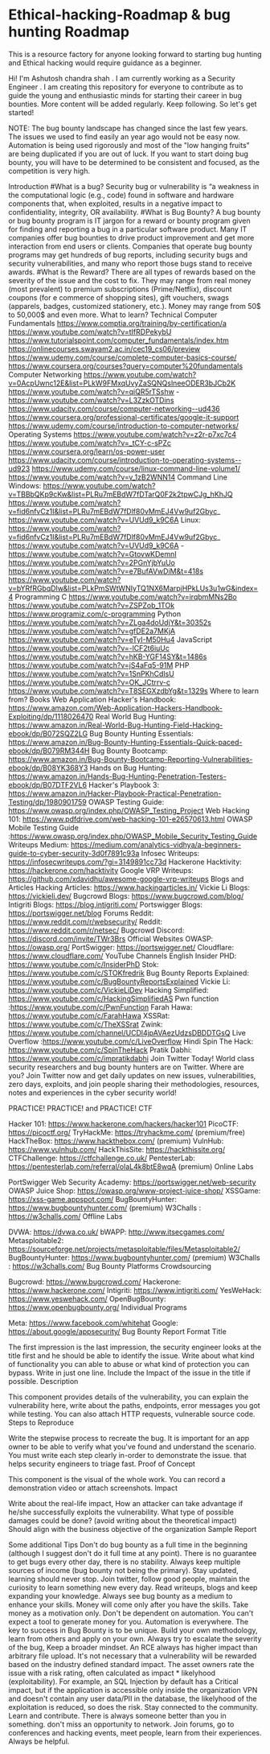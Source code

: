 # Ethical-hacking-Roadmap & bug hunting Roadmap
This is a resource factory for anyone looking forward to starting bug hunting and Ethical hacking would require guidance as a beginner. 

Hi! I'm Ashutosh chandra shah . I am currently working as a Security Engineer . I am creating this repository for everyone to contribute as to guide the young and enthusiastic minds for starting their career in bug bounties. More content will be added regularly. Keep following. So let's get started!

NOTE: The bug bounty landscape has changed since the last few years. The issues we used to find easily an year ago would not be easy now. Automation is being used rigorously and most of the "low hanging fruits" are being duplicated if you are out of luck. If you want to start doing bug bounty, you will have to be determined to be consistent and focused, as the competition is very high.

Introduction
#What is a bug?
Security bug or vulnerability is “a weakness in the computational logic (e.g., code) found in software and hardware components that, when exploited, results in a negative impact to confidentiality, integrity, OR availability.
#What is Bug Bounty?
A bug bounty or bug bounty program is IT jargon for a reward or bounty program given for finding and reporting a bug in a particular software product. Many IT companies offer bug bounties to drive product improvement and get more interaction from end users or clients. Companies that operate bug bounty programs may get hundreds of bug reports, including security bugs and security vulnerabilities, and many who report those bugs stand to receive awards.
#What is the Reward?
There are all types of rewards based on the severity of the issue and the cost to fix. They may range from real money (most prevalent) to premium subscriptions (Prime/Netflix), discount coupons (for e commerce of shopping sites), gift vouchers, swags (apparels, badges, customized stationery, etc.). Money may range from 50$ to 50,000$ and even more.
What to learn?
Technical
Computer Fundamentals
https://www.comptia.org/training/by-certification/a
https://www.youtube.com/watch?v=tIfRDPekybU
https://www.tutorialspoint.com/computer_fundamentals/index.htm
https://onlinecourses.swayam2.ac.in/cec19_cs06/preview
https://www.udemy.com/course/complete-computer-basics-course/
https://www.coursera.org/courses?query=computer%20fundamentals
Computer Networking
https://www.youtube.com/watch?v=0AcpUwnc12E&list=PLkW9FMxqUvyZaSQNQslneeODER3bJCb2K
https://www.youtube.com/watch?v=qiQR5rTSshw -https://www.youtube.com/watch?v=L3ZzkOTDins
https://www.udacity.com/course/computer-networking--ud436
https://www.coursera.org/professional-certificates/google-it-support
https://www.udemy.com/course/introduction-to-computer-networks/
Operating Systems
https://www.youtube.com/watch?v=z2r-p7xc7c4
https://www.youtube.com/watch?v=_tCY-c-sPZc
https://www.coursera.org/learn/os-power-user
https://www.udacity.com/course/introduction-to-operating-systems--ud923
https://www.udemy.com/course/linux-command-line-volume1/
https://www.youtube.com/watch?v=v_1zB2WNN14
Command Line
Windows:
https://www.youtube.com/watch?v=TBBbQKp9cKw&list=PLRu7mEBdW7fDTarQ0F2k2tpwCJg_hKhJQ
https://www.youtube.com/watch?v=fid6nfvCz1I&list=PLRu7mEBdW7fDlf80vMmEJ4Vw9uf2Gbyc_
https://www.youtube.com/watch?v=UVUd9_k9C6A
Linux:
https://www.youtube.com/watch?v=fid6nfvCz1I&list=PLRu7mEBdW7fDlf80vMmEJ4Vw9uf2Gbyc_
https://www.youtube.com/watch?v=UVUd9_k9C6A -
https://www.youtube.com/watch?v=GtovwKDemnI
https://www.youtube.com/watch?v=2PGnYjbYuUo
https://www.youtube.com/watch?v=e7BufAVwDiM&t=418s
https://www.youtube.com/watch?v=bYRfRGbqDIw&list=PLkPmSWtWNIyTQ1NX6MarpjHPkLUs3u1wG&index=4
Programming
C
https://www.youtube.com/watch?v=irqbmMNs2Bo
https://www.youtube.com/watch?v=ZSPZob_1TOk
https://www.programiz.com/c-programming
Python
https://www.youtube.com/watch?v=ZLga4doUdjY&t=30352s
https://www.youtube.com/watch?v=gfDE2a7MKjA
https://www.youtube.com/watch?v=eTyI-M50Hu4
JavaScript
https://www.youtube.com/watch?v=-lCF2t6iuUc
https://www.youtube.com/watch?v=hKB-YGF14SY&t=1486s
https://www.youtube.com/watch?v=jS4aFq5-91M
PHP
https://www.youtube.com/watch?v=1SnPKhCdlsU
https://www.youtube.com/watch?v=OK_JCtrrv-c
https://www.youtube.com/watch?v=T8SEGXzdbYg&t=1329s
Where to learn from?
Books
Web Application Hacker's Handbook: https://www.amazon.com/Web-Application-Hackers-Handbook-Exploiting/dp/1118026470
Real World Bug Hunting: https://www.amazon.in/Real-World-Bug-Hunting-Field-Hacking-ebook/dp/B072SQZ2LG
Bug Bounty Hunting Essentials: https://www.amazon.in/Bug-Bounty-Hunting-Essentials-Quick-paced-ebook/dp/B079RM344H
Bug Bounty Bootcamp: https://www.amazon.in/Bug-Bounty-Bootcamp-Reporting-Vulnerabilities-ebook/dp/B08YK368Y3
Hands on Bug Hunting: https://www.amazon.in/Hands-Bug-Hunting-Penetration-Testers-ebook/dp/B07DTF2VL6
Hacker's Playbook 3: https://www.amazon.in/Hacker-Playbook-Practical-Penetration-Testing/dp/1980901759
OWASP Testing Guide: https://www.owasp.org/index.php/OWASP_Testing_Project
Web Hacking 101: https://www.pdfdrive.com/web-hacking-101-e26570613.html
OWASP Mobile Testing Guide :https://www.owasp.org/index.php/OWASP_Mobile_Security_Testing_Guide
Writeups
Medium: https://medium.com/analytics-vidhya/a-beginners-guide-to-cyber-security-3d0f7891c93a
Infosec Writeups: https://infosecwriteups.com/?gi=3149891cc73d
Hackerone Hacktivity: https://hackerone.com/hacktivity
Google VRP Writeups: https://github.com/xdavidhu/awesome-google-vrp-writeups
Blogs and Articles
Hacking Articles: https://www.hackingarticles.in/
Vickie Li Blogs: https://vickieli.dev/
Bugcrowd Blogs: https://www.bugcrowd.com/blog/
Intigriti Blogs: https://blog.intigriti.com/
Portswigger Blogs: https://portswigger.net/blog
Forums
Reddit: https://www.reddit.com/r/websecurity/
Reddit: https://www.reddit.com/r/netsec/
Bugcrowd Discord: https://discord.com/invite/TWr3Brs
Official Websites
OWASP: https://owasp.org/
PortSwigger: https://portswigger.net/
Cloudflare: https://www.cloudflare.com/
YouTube Channels
English
Insider PHD: https://www.youtube.com/c/InsiderPhD
Stok: https://www.youtube.com/c/STOKfredrik
Bug Bounty Reports Explained: https://www.youtube.com/c/BugBountyReportsExplained
Vickie Li: https://www.youtube.com/c/VickieLiDev
Hacking Simplified: https://www.youtube.com/c/HackingSimplifiedAS
Pwn function :https://www.youtube.com/c/PwnFunction
Farah Hawa: https://www.youtube.com/c/FarahHawa
XSSRat: https://www.youtube.com/c/TheXSSrat
Zwink: https://www.youtube.com/channel/UCDl4jpAVAezUdzsDBDDTGsQ
Live Overflow :https://www.youtube.com/c/LiveOverflow
Hindi
Spin The Hack: https://www.youtube.com/c/SpinTheHack
Pratik Dabhi: https://www.youtube.com/c/impratikdabhi
Join Twitter Today!
World class security researchers and bug bounty hunters are on Twitter. Where are you? Join Twitter now and get daily updates on new issues, vulnerabilities, zero days, exploits, and join people sharing their methodologies, resources, notes and experiences in the cyber security world!

PRACTICE! PRACTICE! and PRACTICE!
CTF

Hacker 101: https://www.hackerone.com/hackers/hacker101
PicoCTF: https://picoctf.org/
TryHackMe: https://tryhackme.com/ (premium/free)
HackTheBox: https://www.hackthebox.com/ (premium)
VulnHub: https://www.vulnhub.com/
HackThisSite: https://hackthissite.org/
CTFChallenge: https://ctfchallenge.co.uk/
PentesterLab: https://pentesterlab.com/referral/olaL4k8btE8wqA (premium)
Online Labs

PortSwigger Web Security Academy: https://portswigger.net/web-security
OWASP Juice Shop: https://owasp.org/www-project-juice-shop/
XSSGame: https://xss-game.appspot.com/
BugBountyHunter: https://www.bugbountyhunter.com/ (premium)
W3Challs : https://w3challs.com/
Offline Labs

DVWA: https://dvwa.co.uk/
bWAPP: http://www.itsecgames.com/
Metasploitable2: https://sourceforge.net/projects/metasploitable/files/Metasploitable2/
BugBountyHunter: https://www.bugbountyhunter.com/ (premium)
W3Challs : https://w3challs.com/
Bug Bounty Platforms
Crowdsourcing

Bugcrowd: https://www.bugcrowd.com/
Hackerone: https://www.hackerone.com/
Intigriti: https://www.intigriti.com/
YesWeHack: https://www.yeswehack.com/
OpenBugBounty: https://www.openbugbounty.org/
Individual Programs

Meta: https://www.facebook.com/whitehat
Google: https://about.google/appsecurity/
Bug Bounty Report Format
Title

The first impression is the last impression, the security engineer looks at the title first and he should be able to identify the issue.
Write about what kind of functionality you can able to abuse or what kind of protection you can bypass. Write in just one line.
Include the Impact of the issue in the title if possible.
Description

This component provides details of the vulnerability, you can explain the vulnerability here, write about the paths, endpoints, error messages you got while testing. You can also attach HTTP requests, vulnerable source code.
Steps to Reproduce

Write the stepwise process to recreate the bug. It is important for an app owner to be able to verify what you've found and understand the scenario.
You must write each step clearly in-order to demonstrate the issue. that helps security engineers to triage fast.
Proof of Concept

This component is the visual of the whole work. You can record a demonstration video or attach screenshots.
Impact

Write about the real-life impact, How an attacker can take advantage if he/she successfully exploits the vulnerability.
What type of possible damages could be done? (avoid writing about the theoretical impact)
Should align with the business objective of the organization
Sample Report



Some additional Tips
Don't do bug bounty as a full time in the beginning (although I suggest don't do it full time at any point). There is no guarantee to get bugs every other day, there is no stability. Always keep multiple sources of income (bug bounty not being the primary).
Stay updated, learning should never stop. Join twitter, follow good people, maintain the curiosity to learn something new every day. Read writeups, blogs and keep expanding your knowledge.
Always see bug bounty as a medium to enhance your skills. Money will come only after you have the skills. Take money as a motivation only.
Don't be dependent on automation. You can't expect a tool to generate money for you. Automation is everywhere. The key to success in Bug Bounty is to be unique. Build your own methodology, learn from others and apply on your own.
Always try to escalate the severity of the bug, Keep a broader mindset. An RCE always has higher impact than arbitrary file upload.
It's not necessary that a vulnerability will be rewarded based on the industry defined standard impact. The asset owners rate the issue with a risk rating, often calculated as impact * likelyhood (exploitability). For example, an SQL Injection by default has a Critical impact, but if the application is accessible only inside the organization VPN and doesn't contain any user data/PII in the database, the likelyhood of the exploitation is reduced, so does the risk.
Stay connected to the community. Learn and contribute. There is always someone better than you in something. don't miss an opportunity to network. Join forums, go to conferences and hacking events, meet people, learn from their experiences.
Always be helpful.
